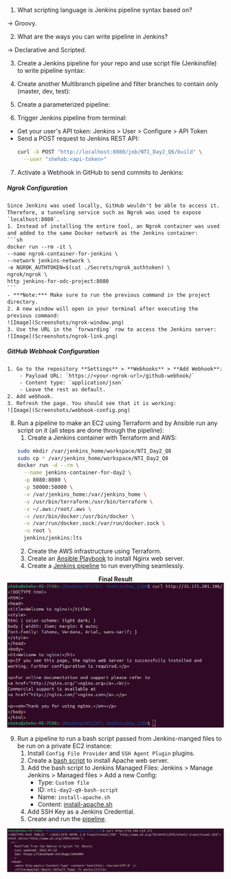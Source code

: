 1. What scripting language is Jenkins pipeline syntax based on?

-> Groovy.

2. What are the ways you can write pipeline in Jenkins?

-> Declarative and Scripted.

3. Create a Jenkins pipeline for your repo and use script file (Jenkinsfile) to write pipeline syntax:
 
4. Create another Multibranch pipeline and filter branches to contain only (master, dev, test):

5. Create a parameterized pipeline:

6. Trigger Jenkins pipeline from terminal:
- Get your user's API token: Jenkins > User > Configure > API Token
- Send a POST request to Jenkins REST API:
    ```bash
    curl -X POST "http://localhost:8080/job/NTI_Day2_Q6/build" \
      --user "shehab:<api-token>"
    ```

7. Activate a Webhook in GitHub to send commits to Jenkins:
##### Ngrok Configuration
    Since Jenkins was used locally, GitHub wouldn't be able to access it. Therefore, a tunneling service such as Ngrok was used to expose `localhost:8080`.
    1. Instead of installing the entire tool, an Ngrok container was used and added to the same Docker network as the Jenkins container:
    ```sh
    docker run --rm -it \
    --name ngrok-container-for-jenkins \
    --network jenkins-network \
    -e NGROK_AUTHTOKEN=$(cat ./Secrets/ngrok_authtoken) \
    ngrok/ngrok \
    http jenkins-for-odc-project:8080
    ```
    - ***Note:*** Make sure to run the previous command in the project directory.
    2. A new window will open in your terminal after executing the previous command:
    ![Image](Screenshots/ngrok-window.png)
    3. Use the URL in the `forwarding` row to access the Jenkins server:
    ![Image](Screenshots/ngrok-link.png)
##### GitHub Webhook Configuration
    1. Go to the repository **Settings** > **Webhooks** > **Add Webhook**:
        - Payload URL: `https://<your-ngrok-url>/github-webhook/`
        - Content type: `application/json`
        - Leave the rest as default.
    2. Add webhook.
    3. Refresh the page. You should see that it is working:
    ![Image](Screenshots/webhook-config.png)

8. Run a pipeline to make an EC2 using Terraform and by Ansible run any script on it  (all steps are done through the pipeline):
    1. Create a Jenkins container with Terraform and AWS:
    ```bash
    sudo mkdir /var/jenkins_home/workspace/NTI_Day2_Q8
    sudo cp * /var/jenkins_home/workspace/NTI_Day2_Q8
    docker run -d --rm \
      --name jenkins-container-for-day2 \
      -p 8080:8080 \
      -p 50000:50000 \
      -v /var/jenkins_home:/var/jenkins_home \
      -v /usr/bin/terraform:/usr/bin/terraform \
      -v ~/.aws:/root/.aws \
      -v /usr/bin/docker:/usr/bin/docker \
      -v /var/run/docker.sock:/var/run/docker.sock \
      -u root \
      jenkins/jenkins:lts
    ```
    2. Create the AWS infrastructure using Terraform.
    3. Create an [Ansible Playbook](Q8/playbook.yaml) to install Nginx web server.
    4. Create a [Jenkins pipeline](Q8/Jenkinsfile) to run everything seamlessly. 

<p align="center">
  <strong>Final Result</strong>
  <br>
  <img src="Screenshots/Q8.png">
</p>

9. Run a pipeline to run a bash script passed from Jenkins-manged files to be run on a private EC2 instance:
    1. Install `Config File Provider` and `SSH Agent Plugin` plugins.
    2. Create a [bash script](Q9/install-apache.sh) to install Apache web server.
    3. Add the bash script to Jenkins Managed Files: Jenkins > Manage Jenkins > Managed files > Add a new Config:
        - Type: `Custom file`
        - ID: `nti-day2-q9-bash-script`
        - Name: `install-apache.sh`
        - Content: [install-apache.sh](Q9/install-apache.sh)
    4. Add SSH Key as a Jenkins Credential.
    5. Create and run the [pipeline](Q9/Jenkinsfile).

<p align="center">
  <img src="Screenshots/Q9.png">
</p>
